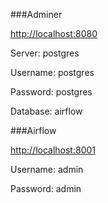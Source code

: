 ###Adminer

[http://localhost:8080](http://localhost:8080)

Server: postgres

Username: postgres

Password: postgres

Database: airflow


###Airflow

[http://localhost:8001](http://localhost:8001)

Username: admin

Password: admin
